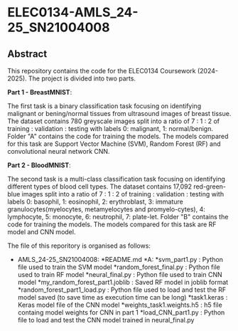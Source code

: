 # ELEC0134-AMLS_24-25_SN21004008
## Abstract
This repository contains the code for the ELEC0134 Coursework (2024-2025). The project is divided into two parts.

**Part 1 - BreastMNIST**:

The first task is a binary classification task focusing on identifying malignant or bening/normal tissues from ultrasound images of breast tissue. The dataset contains 780 greyscale images split into a ratio of 7 : 1 : 2 of training : validation : testing with labels 0: malignant, 1: normal/benign. Folder "A" contains the code for training the models. The models compared for this task are Support Vector Machine (SVM), Random Forest (RF) and convolutional neural network CNN. 

**Part 2 - BloodMNIST**:

The second task is a multi-class classification task focusing on identifying different types of blood cell types. The dataset contains 17,092 red-green-blue images split into a ratio of 7 : 1 : 2 of training : validation : testing with labels 0: basophil, 1: eosinophil, 2: erythroblast, 3: immature granulocytes(myelocytes, metamyelocytes and promyelo-cytes), 4: lymphocyte, 5: monocyte, 6: neutrophil, 7: plate-let. Folder "B" contains the code for training the models. The models compared for this task are RF model and CNN model. 

The file of this reporitory is organised as follows:
* AMLS_24-25_SN21004008:
  *README.md
  *A:
    *svm_part1.py : Python file used to train the SVM model
    *random_forest_final.py : Python file used to train RF model
    *neural_final.py : Python file used to train CNN model
    *my_random_forest_part1.joblib : Saved RF model in joblib format
    *random_forest_part1_load.py : Python file used to load and test the RF model saved (to save time as execution time can be long)
    *task1.keras : Keras model file of the CNN model
    *weights_task1.weights.h5 : h5 file containg model weights for CNN in part 1
    *load_CNN_part1.py : Python file to load and test the CNN model trained in neural_final.py
